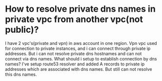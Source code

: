 
# How to resolve private dns names in private vpc from another vpc(not public)?

I have 2 vpc's(private and vpn) in aws account in one region.
Vpn vpc used for connection to private instances, and i can connect through private ip addresses.
But i can not resolve private dns hostnames and can not connect via dns names.
What should i setup to establish connection by dns names?
I've setup route53 resolver and added A records to private ip addresses which are associated with dns names.
But still can not resolve this dns names.

        